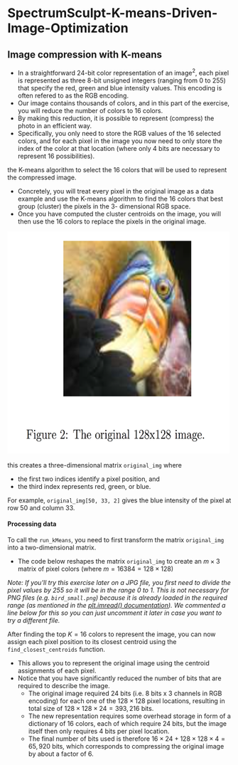 # SpectrumSculpt-K-means-Driven-Image-Optimization


##  Image compression with K-means



* In a straightforward 24-bit color representation of an image$^{2}$, each pixel is represented as three 8-bit unsigned integers (ranging from 0 to 255) that specify the red, green and blue intensity values. This encoding is often refered to as the RGB encoding.
* Our image contains thousands of colors, and in this part of the exercise, you will reduce the number of
colors to 16 colors.
* By making this reduction, it is possible to represent (compress) the photo in an efficient way. 
* Specifically, you only need to store the RGB values of the 16 selected colors, and for each pixel in the image you now need to only store the index of the color at that location (where only 4 bits are necessary to represent 16 possibilities).

the K-means algorithm to select the 16 colors that will be used to represent the compressed image.
* Concretely, you will treat every pixel in the original image as a data example and use the K-means algorithm to find the 16 colors that best group (cluster) the pixels in the 3- dimensional RGB space.
* Once you have computed the cluster centroids on the image, you will then use the 16 colors to replace the pixels in the original image.

<img src="figure 2.png" width="500" height="500">


 this creates a three-dimensional matrix `original_img` where 
* the first two indices identify a pixel position, and
* the third index represents red, green, or blue. 

For example, `original_img[50, 33, 2]` gives the blue intensity of the pixel at row 50 and column 33.

#### Processing data

To call the `run_kMeans`, you need to first transform the matrix `original_img` into a two-dimensional matrix.

* The code below reshapes the matrix `original_img` to create an $m \times 3$ matrix of pixel colors (where
$m=16384 = 128\times128$)

*Note: If you'll try this exercise later on a JPG file, you first need to divide the pixel values by 255 so it will be in the range 0 to 1. This is not necessary for PNG files 
(e.g. `bird_small.png`) because it is already loaded in the required range (as mentioned in the [plt.imread() documentation](https://matplotlib.org/stable/api/_as_gen/matplotlib.pyplot.imread.html)).
We commented a line below for this so you can just uncomment it later in case you want to try a different file.* 


After finding the top $K=16$ colors to represent the image, you can now
assign each pixel position to its closest centroid using the
`find_closest_centroids` function. 
* This allows you to represent the original image using the centroid assignments of each pixel. 
* Notice that you have significantly reduced the number of bits that are required to describe the image. 
    * The original image required 24 bits (i.e. 8 bits x 3 channels in RGB encoding) for each one of the $128\times128$ pixel locations, resulting in total size of $128 \times 128 \times 24 = 393,216$ bits. 
    * The new representation requires some overhead storage in form of a dictionary of 16 colors, each of which require 24 bits, but the image itself then only requires 4 bits per pixel location. 
    * The final number of bits used is therefore $16 \times 24 + 128 \times 128 \times 4 = 65,920$ bits, which corresponds to compressing the original image by about a factor of 6.

